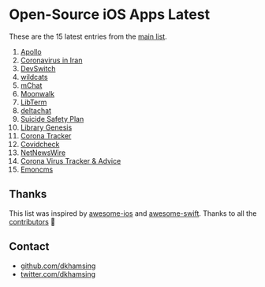 # Open-Source iOS Apps Latest

These are the 15 latest entries from the [main list](https://github.com/dkhamsing/open-source-ios-apps).


1. [Apollo](https://github.com/KhaosT/open-apollo)
2. [Coronavirus in Iran](https://github.com/soroushchehresa/iran-coronavirus)
3. [DevSwitch](https://github.com/aaronpearce/DevSwitch)
4. [wildcats](https://github.com/pietbrauer/wildcats)
5. [mChat](https://github.com/realpaliy/mChat)
6. [Moonwalk](https://github.com/illu/moonwalk)
7. [LibTerm](https://github.com/ColdGrub1384/LibTerm)
8. [deltachat](https://github.com/deltachat/deltachat-ios)
9. [Suicide Safety Plan](https://github.com/suicidesafetyplan/safetyplan-ios)
10. [Library Genesis](https://github.com/MartinStamenkovski/LibraryGenesis)
11. [Corona Tracker](https://github.com/MhdHejazi/CoronaTracker)
12. [Covidcheck](https://github.com/julianschiavo/Covidcheck)
13. [NetNewsWire](https://github.com/Ranchero-Software/NetNewsWire)
14. [Corona Virus Tracker & Advice](https://github.com/alfianlosari/CoronaVirusTrackerSwiftUI)
15. [Emoncms](https://github.com/emoncms/emoncms-ios)

## Thanks

This list was inspired by [awesome-ios](https://github.com/vsouza/awesome-ios) and [awesome-swift](https://github.com/matteocrippa/awesome-swift). Thanks to all the [contributors](https://github.com/dkhamsing/open-source-ios-apps/graphs/contributors) 🎉 

## Contact

- [github.com/dkhamsing](https://github.com/dkhamsing)
- [twitter.com/dkhamsing](https://twitter.com/dkhamsing)
